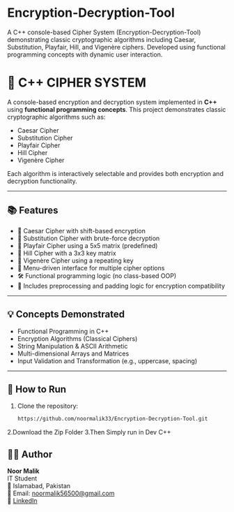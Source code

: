 # Encryption-Decryption-Tool
A C++ console-based Cipher System (Encryption-Decryption-Tool) demonstrating classic cryptographic algorithms including Caesar, Substitution, Playfair, Hill, and Vigenère ciphers. Developed using functional programming concepts with dynamic user interaction.

# 🔐 C++ CIPHER SYSTEM

A console-based encryption and decryption system implemented in **C++** using **functional programming concepts**. This project demonstrates classic cryptographic algorithms such as:

- Caesar Cipher  
- Substitution Cipher  
- Playfair Cipher  
- Hill Cipher  
- Vigenère Cipher  

Each algorithm is interactively selectable and provides both encryption and decryption functionality.

---

## 📚 Features

- 🔁 Caesar Cipher with shift-based encryption  
- 🔁 Substitution Cipher with brute-force decryption  
- 🧩 Playfair Cipher using a 5x5 matrix (predefined)  
- 🔐 Hill Cipher with a 3x3 key matrix  
- 🧠 Vigenère Cipher using a repeating key  
- 🧪 Menu-driven interface for multiple cipher options  
- 🛠 Functional programming logic (no class-based OOP)  
- 📂 Includes preprocessing and padding logic for encryption compatibility  

---

## 💡 Concepts Demonstrated

- Functional Programming in C++  
- Encryption Algorithms (Classical Ciphers)  
- String Manipulation & ASCII Arithmetic  
- Multi-dimensional Arrays and Matrices  
- Input Validation and Transformation (e.g., uppercase, spacing)  

---

## 🚀 How to Run

1. Clone the repository:
   ```bash
   https://github.com/noormalik33/Encryption-Decryption-Tool.git

2.Download the Zip Folder
3.Then Simply run in Dev C++

 ## 👩‍💻 Author

**Noor Malik**  
IT Student  
📍 Islamabad, Pakistan  
📧 Email: noormalik56500@gmail.com  
🔗 [LinkedIn](https://www.linkedin.com/in/noormalik56500/)


